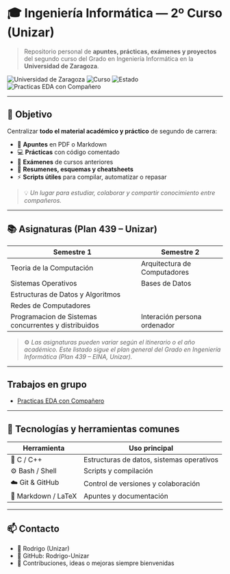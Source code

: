 # 🎓 Ingeniería Informática — 2º Curso (Unizar)

> Repositorio personal de **apuntes, prácticas, exámenes y proyectos** del segundo curso del Grado en Ingeniería Informática en la **Universidad de Zaragoza**.

![Universidad de Zaragoza](https://img.shields.io/badge/Universidad%20de%20Zaragoza-blue?style=for-the-badge)
![Curso](https://img.shields.io/badge/Curso-2º%20de%20Ingenier%C3%ADa%20Inform%C3%A1tica-green?style=for-the-badge)
![Estado](https://img.shields.io/badge/Estado-En%20progreso-yellow?style=for-the-badge)
![Practicas EDA con Compañero](https://github.com/Rodrigo-unizar/PracEDA.git)

---

## 🚀 Objetivo

Centralizar **todo el material académico y práctico** de segundo de carrera:
- 🧮 **Apuntes** en PDF o Markdown  
- 💻 **Prácticas** con código comentado  
- 🧠 **Exámenes** de cursos anteriores  
- 📘 **Resumenes, esquemas y cheatsheets**  
- ⚡ **Scripts útiles** para compilar, automatizar o repasar  

> 💡 *Un lugar para estudiar, colaborar y compartir conocimiento entre compañeros.*

---

## 📚 Asignaturas (Plan 439 – Unizar)

| Semestre 1 | Semestre 2 |
|-------------|-------------|
| Teoria de la Computación | Arquitectura de Computadores |
| Sistemas Operativos | Bases de Datos |
| Estructuras de Datos y Algoritmos |  |
| Redes de Computadores |  |
| Programacion de Sistemas concurrentes y distribuidos | Interación persona ordenador |

> ⚙️ *Las asignaturas pueden variar según el itinerario o el año académico. Este listado sigue el plan general del Grado en Ingeniería Informática (Plan 439 – EINA, Unizar).*

---

## Trabajos en grupo
- [Practicas EDA con Compañero](https://github.com/Rodrigo-unizar/PracEDA.git)

---
## 🧰 Tecnologías y herramientas comunes
| Herramienta         | Uso principal                             |
| ------------------- | ----------------------------------------- |
| 💾 C / C++          | Estructuras de datos, sistemas operativos |
| ⚙️ Bash / Shell     | Scripts y compilación                     |
| ☁️ Git & GitHub     | Control de versiones y colaboración       |
| 📝 Markdown / LaTeX | Apuntes y documentación                   |


---


## 📫 Contacto

 - 📍 Rodrigo (Unizar)
 - 🐙 GitHub: Rodrigo-Unizar
 - 💬 Contribuciones, ideas o mejoras siempre bienvenidas

